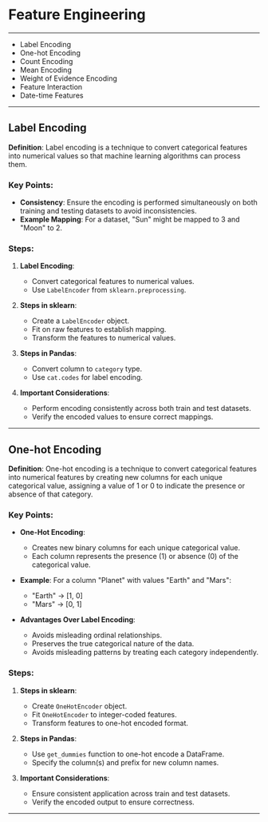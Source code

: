 # Feature Engineering

---

- Label Encoding
- One-hot Encoding
- Count Encoding
- Mean Encoding
- Weight of Evidence Encoding
- Feature Interaction
- Date-time Features

---

## Label Encoding

**Definition**: Label encoding is a technique to convert categorical features into numerical values so that machine learning algorithms can process them.

### Key Points:

- **Consistency**: Ensure the encoding is performed simultaneously on both training and testing datasets to avoid inconsistencies.
- **Example Mapping**: For a dataset, "Sun" might be mapped to 3 and "Moon" to 2.

### Steps:

1. **Label Encoding**:

   - Convert categorical features to numerical values.
   - Use `LabelEncoder` from `sklearn.preprocessing`.

2. **Steps in sklearn**:

   - Create a `LabelEncoder` object.
   - Fit on raw features to establish mapping.
   - Transform the features to numerical values.

3. **Steps in Pandas**:

   - Convert column to `category` type.
   - Use `cat.codes` for label encoding.

4. **Important Considerations**:
   - Perform encoding consistently across both train and test datasets.
   - Verify the encoded values to ensure correct mappings.

---

## One-hot Encoding

**Definition**: One-hot encoding is a technique to convert categorical features into numerical features by creating new columns for each unique categorical value, assigning a value of 1 or 0 to indicate the presence or absence of that category.

### Key Points:

- **One-Hot Encoding**:

  - Creates new binary columns for each unique categorical value.
  - Each column represents the presence (1) or absence (0) of the categorical value.

- **Example**: For a column "Planet" with values "Earth" and "Mars":

  - "Earth" -> [1, 0]
  - "Mars" -> [0, 1]

- **Advantages Over Label Encoding**:
  - Avoids misleading ordinal relationships.
  - Preserves the true categorical nature of the data.
  - Avoids misleading patterns by treating each category independently.

### Steps:

1. **Steps in sklearn**:

   - Create `OneHotEncoder` object.
   - Fit `OneHotEncoder` to integer-coded features.
   - Transform features to one-hot encoded format.

2. **Steps in Pandas**:

   - Use `get_dummies` function to one-hot encode a DataFrame.
   - Specify the column(s) and prefix for new column names.

3. **Important Considerations**:
   - Ensure consistent application across train and test datasets.
   - Verify the encoded output to ensure correctness.

---
